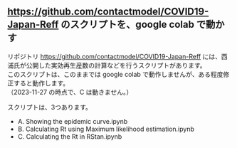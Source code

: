 ## https://github.com/contactmodel/COVID19-Japan-Reff のスクリプトを、google colab で動かす
リポジトリ https://github.com/contactmodel/COVID19-Japan-Reff には、西浦氏が公開した実効再生産数の計算などを行うスクリプトがあります。  
このスクリプトは、このままでは google colab で動作しませんが、ある程度修正すると動作します。  
（2023-11-27 の時点で、C は動きません。）

スクリプトは、3つあります。
- A. Showing the epidemic curve.ipynb
- B. Calculating Rt using Maximum likelihood estimation.ipynb  
- C. Calculating the Rt in RStan.ipynb

